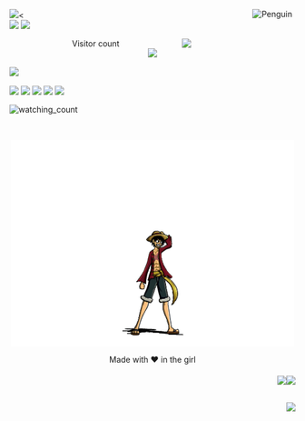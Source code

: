




<img src="https://media.giphy.com/media/mGcNjsfWAjY5AEZNw6/giphy.gif" width="50"><
<img align="right" src="https://raw.githubusercontent.com/Tarikul-Islam-Anik/Animated-Fluent-Emojis/master/Emojis/Animals/Penguin.png" alt="Penguin" width="15%" /><br>
<img src = "https://i.pinimg.com/originals/65/c4/f4/65c4f452571be1261e9c623f7da488ac.gif" width = 35px> 
<img src = "https://github.com/innng/innng/blob/master/assets/kyubey.gif" width = 85px> 

<img align='right' src='https://octodex.github.com/images/hula_loop_octodex03.gif' width='200'>

<p align="center"> 
  Visitor count<br>
  <img src="https://profile-counter.glitch.me/huyvu15/count.svg" />
</p>

![](https://komarev.com/ghpvc/?username=your-github-huyvu15&color=green)




![](https://raw.githubusercontent.com/huyvu15/huyvu15/master/profile-summary-card-output/solarized/0-profile-details.svg)
![](https://raw.githubusercontent.com/huyvu15/huyvu15/master/profile-summary-card-output/solarized/1-repos-per-language.svg)
![](https://raw.githubusercontent.com/huyvu15/huyvu15/master/profile-summary-card-output/solarized/2-most-commit-language.svg)
![](https://raw.githubusercontent.com/huyvu15/huyvu15/master/profile-summary-card-output/solarized/3-stats.svg)
![](https://raw.githubusercontent.com/huyvu15/huyvu15/master/profile-summary-card-output/solarized/4-productive-time.svg)


<p align="left"> 
<img src="https://komarev.com/ghpvc/?username=huyvu15&color=brightgreen" alt="watching_count" />
 </p>




<br/>



<p align="center">
  <img align="center" alt="OnePiece_Luffy" src="https://raw.githubusercontent.com/dev-akshat/archive/main/images/gifs/anime/luffy.gif"/>
</p>

<p align="center">
  Made with ❤️ in the girl
</p>

<h4 align="right">
 
<table>
  <tr>
   <img src="https://c.tenor.com/SOVMSXmWB1kAAAAi/tony-star-jumping.gif" width="70">
   <img src="https://c.tenor.com/XSbD902n1fwAAAAi/rennen-fast.gif" width="50">
  </tr>

 </table>
 

![](https://count.getloli.com/get/@huyvu15.github.readme)


